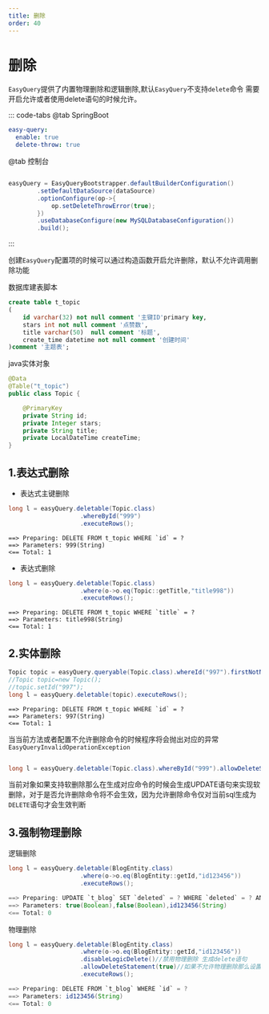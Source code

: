 ```yaml
---
title: 删除
order: 40
---
```


# 删除
`EasyQuery`提供了内置物理删除和逻辑删除,默认`EasyQuery`不支持`delete`命令 需要开启允许或者使用delete语句的时候允许。


::: code-tabs
@tab SpringBoot
```yml
easy-query:
  enable: true
  delete-throw: true
```
@tab 控制台
```java

easyQuery = EasyQueryBootstrapper.defaultBuilderConfiguration()
        .setDefaultDataSource(dataSource)
        .optionConfigure(op->{
            op.setDeleteThrowError(true);
        })
        .useDatabaseConfigure(new MySQLDatabaseConfiguration())
        .build();
```
:::

创建`EasyQuery`配置项的时候可以通过构造函数开启允许删除，默认不允许调用删除功能


数据库建表脚本
```sql
create table t_topic
(
    id varchar(32) not null comment '主键ID'primary key,
    stars int not null comment '点赞数',
    title varchar(50)  null comment '标题',
    create_time datetime not null comment '创建时间'
)comment '主题表';
```
java实体对象
```java
@Data
@Table("t_topic")
public class Topic {

    @PrimaryKey
    private String id;
    private Integer stars;
    private String title;
    private LocalDateTime createTime;
}

```

## 1.表达式删除

- 表达式主键删除
```java
long l = easyQuery.deletable(Topic.class)
                    .whereById("999")
                    .executeRows();
```
```log
==> Preparing: DELETE FROM t_topic WHERE `id` = ?
==> Parameters: 999(String)
<== Total: 1
```
- 表达式删除
```java
long l = easyQuery.deletable(Topic.class)
                    .where(o->o.eq(Topic::getTitle,"title998"))
                    .executeRows();
```
```log
==> Preparing: DELETE FROM t_topic WHERE `title` = ?
==> Parameters: title998(String)
<== Total: 1
```

## 2.实体删除
```java
Topic topic = easyQuery.queryable(Topic.class).whereId("997").firstNotNull("未找到当前主题数据");
//Topic topic=new Topic();
//topic.setId("997");
long l = easyQuery.deletable(topic).executeRows();
```
```log
==> Preparing: DELETE FROM t_topic WHERE `id` = ?
==> Parameters: 997(String)
<== Total: 1
```

当当前方法或者配置不允许删除命令的时候程序将会抛出对应的异常`EasyQueryInvalidOperationException`

```java

long l = easyQuery.deletable(Topic.class).whereById("999").allowDeleteStatement(false).executeRows();

```

当前对象如果支持软删除那么在生成对应命令的时候会生成UPDATE语句来实现软删除，对于是否允许删除命令将不会生效，因为允许删除命令仅对当前sql生成为`DELETE`语句才会生效判断

## 3.强制物理删除
逻辑删除
```java
long l = easyQuery.deletable(BlogEntity.class)
                    .where(o->o.eq(BlogEntity::getId,"id123456"))
                    .executeRows();

==> Preparing: UPDATE `t_blog` SET `deleted` = ? WHERE `deleted` = ? AND `id` = ?
==> Parameters: true(Boolean),false(Boolean),id123456(String)
<== Total: 0
```


物理删除
```java
long l = easyQuery.deletable(BlogEntity.class)
                    .where(o->o.eq(BlogEntity::getId,"id123456"))
                    .disableLogicDelete()//禁用物理删除 生成delete语句
                    .allowDeleteStatement(true)//如果不允许物理删除那么设置允许
                    .executeRows();

==> Preparing: DELETE FROM `t_blog` WHERE `id` = ?
==> Parameters: id123456(String)
<== Total: 0
```